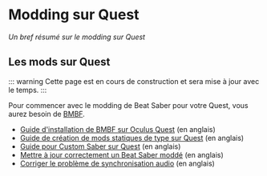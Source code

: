 # Modding sur Quest
_Un bref résumé sur le modding sur Quest_

## Les mods sur Quest
::: warning
Cette page est en cours de construction et sera mise à jour avec le temps.
:::

Pour commencer avec le modding de Beat Saber pour votre Quest, vous aurez besoin de [BMBF](https://github.com/kihecido/BMBF/releases). 
* [Guide d'installation de BMBF sur Oculus Quest](https://bsaber.com/oculus-quest-custom-songs/) (en anglais)
* [Guide de création de mods statiques de type sur Quest](https://github.com/sc2ad/beat-saber-community-wiki/blob/master/asset-modding-guide.md) (en anglais)
* [Guide pour Custom Saber sur Quest](https://github.com/RedBrumbler/BeatOnCustomSabers/blob/master/README.md) (en anglais)
* [Mettre à jour correctement un Beat Saber moddé](https://www.reddit.com/r/OculusQuest/comments/citjsx/how_to_update_modded_beat_saber_properly_without/) (en anglais)
* [Corriger le problème de synchronisation audio](https://bsaber.com/quest-out-of-sync/) (en anglais)
